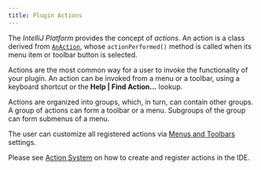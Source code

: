 ```yaml
---
title: Plugin Actions
---
```

<!-- Copyright 2000-2020 JetBrains s.r.o. and other contributors. Use of this source code is governed by the Apache 2.0 license that can be found in the LICENSE file. -->

The *IntelliJ Platform* provides the concept of _actions_.
An action is a class derived from [`AnAction`](upsource:///platform/editor-ui-api/src/com/intellij/openapi/actionSystem/AnAction.java), whose `actionPerformed()` method is called when its menu item or toolbar button is selected.

Actions are the most common way for a user to invoke the functionality of your plugin.
An action can be invoked from a menu or a toolbar, using a keyboard shortcut or the **Help \| Find Action...** lookup.

Actions are organized into groups, which, in turn, can contain other groups.
A group of actions can form a toolbar or a menu.
Subgroups of the group can form submenus of a menu.

The user can customize all registered actions via [Menus and Toolbars](https://www.jetbrains.com/help/idea/customize-actions-menus-and-toolbars.html) settings.

Please see [Action System](/basics/action_system.md) on how to create and register actions in the IDE.
